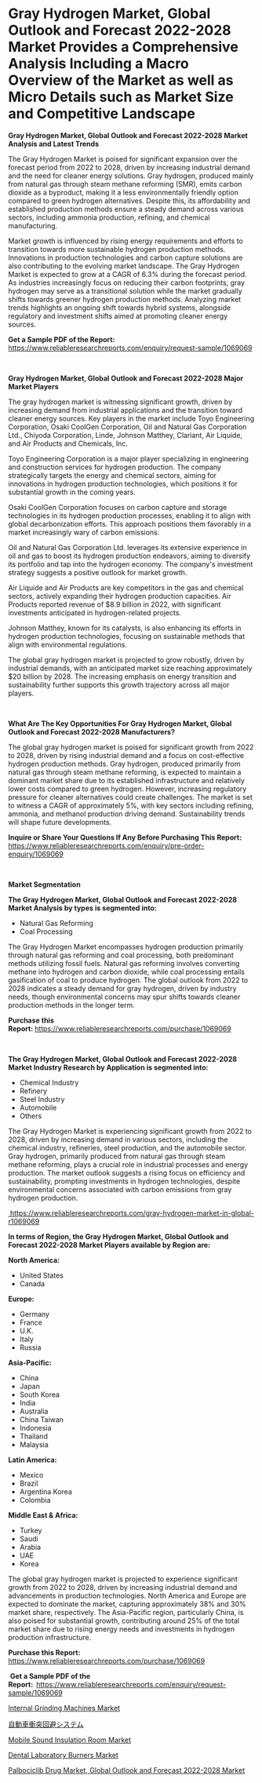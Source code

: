 <p><h1>Gray Hydrogen Market, Global Outlook and Forecast 2022-2028 Market Provides a Comprehensive Analysis Including a Macro Overview of the Market as well as Micro Details such as Market Size and Competitive Landscape</h1></p><p><strong>Gray Hydrogen Market, Global Outlook and Forecast 2022-2028 Market Analysis and Latest Trends</strong></p>
<p><p>The Gray Hydrogen Market is poised for significant expansion over the forecast period from 2022 to 2028, driven by increasing industrial demand and the need for cleaner energy solutions. Gray hydrogen, produced mainly from natural gas through steam methane reforming (SMR), emits carbon dioxide as a byproduct, making it a less environmentally friendly option compared to green hydrogen alternatives. Despite this, its affordability and established production methods ensure a steady demand across various sectors, including ammonia production, refining, and chemical manufacturing.</p><p>Market growth is influenced by rising energy requirements and efforts to transition towards more sustainable hydrogen production methods. Innovations in production technologies and carbon capture solutions are also contributing to the evolving market landscape. The Gray Hydrogen Market is expected to grow at a CAGR of 6.3% during the forecast period. As industries increasingly focus on reducing their carbon footprints, gray hydrogen may serve as a transitional solution while the market gradually shifts towards greener hydrogen production methods. Analyzing market trends highlights an ongoing shift towards hybrid systems, alongside regulatory and investment shifts aimed at promoting cleaner energy sources.</p></p>
<p><strong>Get a Sample PDF of the Report:&nbsp;</strong> <a href="https://www.reliableresearchreports.com/enquiry/request-sample/1069069">https://www.reliableresearchreports.com/enquiry/request-sample/1069069</a></p>
<p>&nbsp;</p>
<p><strong>Gray Hydrogen Market, Global Outlook and Forecast 2022-2028 Major Market Players</strong></p>
<p><p>The gray hydrogen market is witnessing significant growth, driven by increasing demand from industrial applications and the transition toward cleaner energy sources. Key players in the market include Toyo Engineering Corporation, Osaki CoolGen Corporation, Oil and Natural Gas Corporation Ltd., Chiyoda Corporation, Linde, Johnson Matthey, Clariant, Air Liquide, and Air Products and Chemicals, Inc.</p><p>Toyo Engineering Corporation is a major player specializing in engineering and construction services for hydrogen production. The company strategically targets the energy and chemical sectors, aiming for innovations in hydrogen production technologies, which positions it for substantial growth in the coming years.</p><p>Osaki CoolGen Corporation focuses on carbon capture and storage technologies in its hydrogen production processes, enabling it to align with global decarbonization efforts. This approach positions them favorably in a market increasingly wary of carbon emissions.</p><p>Oil and Natural Gas Corporation Ltd. leverages its extensive experience in oil and gas to boost its hydrogen production endeavors, aiming to diversify its portfolio and tap into the hydrogen economy. The company's investment strategy suggests a positive outlook for market growth.</p><p>Air Liquide and Air Products are key competitors in the gas and chemical sectors, actively expanding their hydrogen production capacities. Air Products reported revenue of $8.9 billion in 2022, with significant investments anticipated in hydrogen-related projects.</p><p>Johnson Matthey, known for its catalysts, is also enhancing its efforts in hydrogen production technologies, focusing on sustainable methods that align with environmental regulations.</p><p>The global gray hydrogen market is projected to grow robustly, driven by industrial demands, with an anticipated market size reaching approximately $20 billion by 2028. The increasing emphasis on energy transition and sustainability further supports this growth trajectory across all major players.</p></p>
<p>&nbsp;</p>
<p><strong>What Are The Key Opportunities For Gray Hydrogen Market, Global Outlook and Forecast 2022-2028 Manufacturers?</strong></p>
<p><p>The global gray hydrogen market is poised for significant growth from 2022 to 2028, driven by rising industrial demand and a focus on cost-effective hydrogen production methods. Gray hydrogen, produced primarily from natural gas through steam methane reforming, is expected to maintain a dominant market share due to its established infrastructure and relatively lower costs compared to green hydrogen. However, increasing regulatory pressure for cleaner alternatives could create challenges. The market is set to witness a CAGR of approximately 5%, with key sectors including refining, ammonia, and methanol production driving demand. Sustainability trends will shape future developments.</p></p>
<p><strong>Inquire or Share Your Questions If Any Before Purchasing This Report:</strong> <a href="https://www.reliableresearchreports.com/enquiry/pre-order-enquiry/1069069">https://www.reliableresearchreports.com/enquiry/pre-order-enquiry/1069069</a></p>
<p>&nbsp;</p>
<p><strong>Market Segmentation</strong></p>
<p><strong>The Gray Hydrogen Market, Global Outlook and Forecast 2022-2028 Market Analysis by types is segmented into:</strong></p>
<p><ul><li>Natural Gas Reforming</li><li>Coal Processing</li></ul></p>
<p><p>The Gray Hydrogen Market encompasses hydrogen production primarily through natural gas reforming and coal processing, both predominant methods utilizing fossil fuels. Natural gas reforming involves converting methane into hydrogen and carbon dioxide, while coal processing entails gasification of coal to produce hydrogen. The global outlook from 2022 to 2028 indicates a steady demand for gray hydrogen, driven by industry needs, though environmental concerns may spur shifts towards cleaner production methods in the longer term.</p></p>
<p><strong>Purchase this Report:&nbsp;</strong><a href="https://www.reliableresearchreports.com/purchase/1069069">https://www.reliableresearchreports.com/purchase/1069069</a></p>
<p>&nbsp;</p>
<p><strong>The Gray Hydrogen Market, Global Outlook and Forecast 2022-2028 Market Industry Research by Application is segmented into:</strong></p>
<p><ul><li>Chemical Industry</li><li>Refinery</li><li>Steel Industry</li><li>Automobile</li><li>Others</li></ul></p>
<p><p>The Gray Hydrogen Market is experiencing significant growth from 2022 to 2028, driven by increasing demand in various sectors, including the chemical industry, refineries, steel production, and the automobile sector. Gray hydrogen, primarily produced from natural gas through steam methane reforming, plays a crucial role in industrial processes and energy production. The market outlook suggests a rising focus on efficiency and sustainability, prompting investments in hydrogen technologies, despite environmental concerns associated with carbon emissions from gray hydrogen production.</p></p>
<p><a href="https://www.reliableresearchreports.com/gray-hydrogen-market-in-global-r1069069">&nbsp;https://www.reliableresearchreports.com/gray-hydrogen-market-in-global-r1069069</a></p>
<p><strong>In terms of Region, the Gray Hydrogen Market, Global Outlook and Forecast 2022-2028 Market Players available by Region are:</strong></p>
<p>
    <p> <strong> North America: </strong>
        <ul>
            <li>United States</li>
            <li>Canada</li>
        </ul>
        </p> 
    <p> <strong> Europe: </strong>
        <ul>
            <li>Germany</li>
            <li>France</li>
            <li>U.K.</li>
            <li>Italy</li>
            <li>Russia</li>
        </ul>
        </p> 
    <p> <strong> Asia-Pacific: </strong>
        <ul>
            <li>China</li>
            <li>Japan</li>
            <li>South Korea</li>
            <li>India</li>
            <li>Australia</li>
            <li>China Taiwan</li>
            <li>Indonesia</li>
            <li>Thailand</li>
            <li>Malaysia</li>
        </ul>
        </p> 
    <p> <strong> Latin America: </strong>
        <ul>
            <li>Mexico</li>
            <li>Brazil</li>
            <li>Argentina Korea</li>
            <li>Colombia</li>
        </ul>
        </p> 
    <p> <strong> Middle East & Africa: </strong>
        <ul>
            <li>Turkey</li>
            <li>Saudi</li>
            <li>Arabia</li>
            <li>UAE</li>
            <li>Korea</li>
        </ul>
    </p>
    </p>
<p><p>The global gray hydrogen market is projected to experience significant growth from 2022 to 2028, driven by increasing industrial demand and advancements in production technologies. North America and Europe are expected to dominate the market, capturing approximately 38% and 30% market share, respectively. The Asia-Pacific region, particularly China, is also poised for substantial growth, contributing around 25% of the total market share due to rising energy needs and investments in hydrogen production infrastructure.</p></p>
<p><strong>Purchase this Report: </strong><a href="https://www.reliableresearchreports.com/purchase/1069069">https://www.reliableresearchreports.com/purchase/1069069</a></p>
<p>&nbsp;<strong>Get a Sample PDF of the Report:&nbsp;&nbsp;</strong><a href="https://www.reliableresearchreports.com/enquiry/request-sample/1069069">https://www.reliableresearchreports.com/enquiry/request-sample/1069069</a></p>
<p><strong></strong></p>
<p><p><a href="https://www.linkedin.com/pulse/internal-grinding-machines-market-share-analysis-growth-trends-es8tf?trackingId=fMa%2Fq6bXTNShmf6CHCXrLA%3D%3D">Internal Grinding Machines Market</a></p><p><a href="https://medium.com/@sheilabruen2023/%E3%82%B0%E3%83%AD%E3%83%BC%E3%83%90%E3%83%AB%E8%87%AA%E5%8B%95%E8%BB%8A%E8%A1%9D%E7%AA%81%E5%9B%9E%E9%81%BF%E3%82%B7%E3%82%B9%E3%83%86%E3%83%A0%E7%94%A3%E6%A5%AD%E8%AA%BF%E6%9F%BB%E5%A0%B1%E5%91%8A%E6%9B%B8-%E7%AB%B6%E4%BA%89%E7%92%B0%E5%A2%83-%E5%B8%82%E5%A0%B4%E8%A6%8F%E6%A8%A1-%E5%9C%B0%E5%9F%9F%E7%8A%B6%E6%B3%81%E3%81%8A%E3%82%88%E3%81%B3%E4%BA%88%E6%B8%AC%E5%B1%95%E6%9C%9B-2024-2031-7688f1102585">自動車衝突回避システム</a></p><p><a href="https://medium.com/@shanierohan_50883/global-mobile-sound-insulation-room-market-status-2024-2031-and-forecast-by-region-product-e949e01bd9c2?postPublishedType=initial">Mobile Sound Insulation Room Market</a></p><p><a href="https://medium.com/@shanierohan_50883/global-dental-laboratory-burners-market-is-projected-to-grow-at-a-cagr-of-14-4-8924c9562f4c?postPublishedType=initial">Dental Laboratory Burners Market</a></p><p><a href="https://github.com/tamvrosiya/Market-Research-Report-List-5/blob/main/palbociclib-drug-market-global-outlook-and-forecast-2022-2028-market.md">Palbociclib Drug Market, Global Outlook and Forecast 2022-2028 Market</a></p></p>